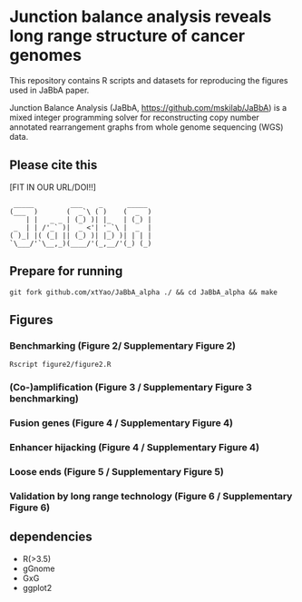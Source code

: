 # Junction balance analysis reveals long range structure of cancer genomes
This repository contains R scripts and datasets for reproducing the figures used in JaBbA paper.

Junction Balance Analysis (JaBbA, https://github.com/mskilab/JaBbA) is a mixed integer programming solver for reconstructing copy number annotated rearrangement graphs from whole genome sequencing (WGS) data.

## Please cite this
[FIT IN OUR URL/DOI!!]

```
 _____         ___    _      _____ 
(___  )       (  _`\ ( )    (  _  )
    | |   _ _ | (_) )| |_   | (_) |
 _  | | /'_` )|  _ <'| '_`\ |  _  |
( )_| |( (_| || (_) )| |_) )| | | |
`\___/'`\__,_)(____/'(_,__/'(_) (_)
```

## Prepare for running
`git fork github.com/xtYao/JaBbA_alpha ./ && cd JaBbA_alpha && make`

## Figures
### Benchmarking (Figure 2/ Supplementary Figure 2)
`Rscript figure2/figure2.R`

### (Co-)amplification (Figure 3 / Supplementary Figure 3 benchmarking)

### Fusion genes (Figure 4 / Supplementary Figure 4)

### Enhancer hijacking (Figure 4 / Supplementary Figure 4)

### Loose ends (Figure 5 / Supplementary Figure 5)

### Validation by long range technology (Figure 6 / Supplementary Figure 6)

## dependencies
- R(>3.5)
- gGnome
- GxG
- ggplot2
